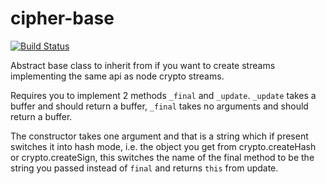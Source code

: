 # cipher-base

[![Build Status](https://travis-ci.org/crypto-browserify/cipher-base.svg)](https://travis-ci.org/crypto-browserify/cipher-base)

Abstract base class to inherit from if you want to create streams implementing the same api as node crypto streams.

Requires you to implement 2 methods `_final` and `_update`. `_update` takes a buffer and should return a buffer, `_final` takes no arguments and should return a buffer.

The constructor takes one argument and that is a string which if present switches it into hash mode, i.e. the object you get from crypto.createHash or crypto.createSign, this switches the name of the final method to be the string you passed instead of `final` and returns `this` from update.

